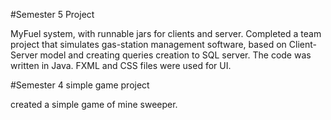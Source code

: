 #Semester 5 Project

MyFuel system, with runnable jars for clients and server. 
Completed a team project that simulates gas-station management software, based on Client-Server model and creating queries creation to SQL server.
The code was written in Java.
FXML and CSS files were used for UI.

#Semester 4 simple game project

created a simple game of mine sweeper.
